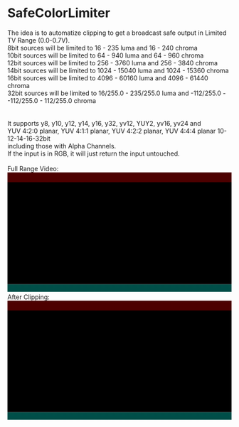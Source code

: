 # SafeColorLimiter
The idea is to automatize clipping to get a broadcast safe output in Limited TV Range (0.0-0.7V).
<br>
8bit sources will be limited to 16 - 235 luma and 16 - 240 chroma
<br>
10bit sources will be limited to 64 - 940 luma and 64 - 960 chroma
<br>
12bit sources will be limited to 256 - 3760 luma and 256 - 3840 chroma
<br>
14bit sources will be limited to 1024 - 15040 luma and 1024 - 15360 chroma
<br>
16bit sources will be limited to 4096 - 60160 luma and 4096 - 61440 chroma
<br>
32bit sources will be limited to 16/255.0 - 235/255.0 luma and -112/255.0 - -112/255.0 - 112/255.0 chroma
<br>
<br>
<br>
It supports y8, y10, y12, y14, y16, y32, yv12, YUY2, yv16, yv24 and 
<br>
YUV 4:2:0 planar, YUV 4:1:1 planar, YUV 4:2:2 planar, YUV 4:4:4 planar 10-12-14-16-32bit
<br>
including those with Alpha Channels.
<br>
If the input is in RGB, it will just return the input untouched.
<br>
<br>
Full Range Video:
<img src="https://github.com/dericed/ffmpeg-mpeg2video-clipping/raw/master/sample.gif">
<br>
After Clipping:
<br>
<img src="https://github.com/dericed/ffmpeg-mpeg2video-clipping/raw/master/sample_encoded_as_ffv1.gif">
